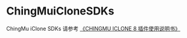 # ChingMuiCloneSDKs
ChingMu iClone SDKs
请参考 [《CHINGMU ICLONE 8 插件使用说明书》](https://github.com/ChingMuVisionTech/ChingMuiCloneSDKs/blob/main/CHINGMU%20ICLONE%208%20%E6%8F%92%E4%BB%B6%E4%BD%BF%E7%94%A8%E8%AF%B4%E6%98%8E%E4%B9%A6.pdf)

